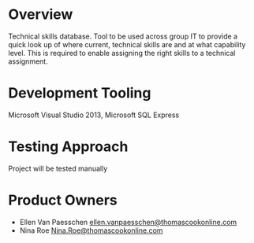 # Overview

Technical skills database. Tool to be used across group IT to provide a quick look up of where current, technical skills are and at what capability level. This is required to enable assigning the right skills to a technical assignment.

# Development Tooling 

Microsoft Visual Studio 2013, Microsoft SQL Express

# Testing Approach 

Project will be tested manually

# Product Owners

* Ellen Van Paesschen <ellen.vanpaesschen@thomascookonline.com>
* Nina Roe <Nina.Roe@thomascookonline.com>